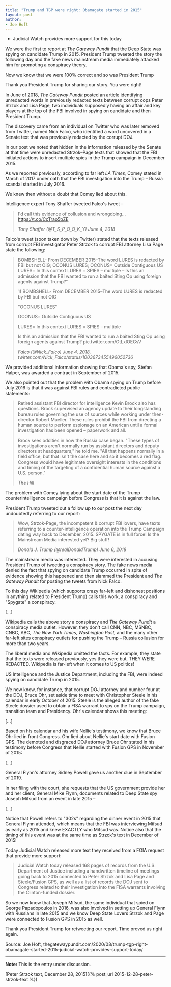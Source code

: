 ```yaml
---
title: "Trump and TGP were right: Obamagate started in 2015"
layout: post
author:
- Joe Hoft
---
```


- Judicial Watch provides more support for this today

We were the first to report at *The Gateway Pundit* that the Deep State was spying on candidate Trump in 2015. President Trump tweeted the story the following day and the fake news mainstream media immediately attacked him for promoting a conspiracy theory.

Now we know that we were 100% correct and so was President Trump

Thank you President Trump for sharing our story. You were right!

In June of 2018, *The Gateway Pundit* posted an article identifying unredacted words in previously redacted texts between corrupt cops Peter Strzok and Lisa Page, two individuals supposedly having an affair and key players at the top of the FBI involved in spying on candidate and then President Trump.

The discovery came from an individual on Twitter who was later removed from Twitter, named Nick Falco, who identified a word uncovered in a Senate text that was previously redacted by the corrupt DOJ.

In our post we noted that hidden in the information released by the Senate at that time were unredacted Strzok–Page texts that showed that the FBI initiated actions to insert multiple spies in the Trump campaign in December 2015.

As we reported previously, according to far left *LA Times,* Comey stated in March of 2017 under oath that the FBI investigation into the Trump – Russia scandal started in July 2016.

We knew then without a doubt that Comey lied about this.

Intelligence expert Tony Shaffer tweeted Falco's tweet –

> I'd call this evidence of collusion and wrongdoing… https://t.co/CcTrao5bZE
>
> <cite>Tony Shaffer (@T\_S\_P\_O\_O\_K\_Y) June 4, 2018</cite>

Falco's tweet (soon taken down by Twitter) stated that the texts released from corrupt FBI investigator Peter Strzok to corrupt FBI attorney Lisa Page state the following:

> BOMBSHELL- From DECEMBER 2015–The word LURES is redacted by FBI but not OIG; OCONUS LURES; OCONUS= Outside Contiguous US LURES= In this context LURES = SPIES – multiple – Is this an admission that the FBI wanted to run a baited Sting Op using foreign agents against Trump?"
>
> 1\) BOMBSHELL- From DECEMBER 2015–The word LURES is redacted by FBI but not OIG
>
> "OCONUS LURES"
>
> OCONUS= Outside Contiguous US
>
> LURES= In this context LURES = SPIES – multiple
>
> Is this an admission that the FBI wanted to run a baited Sting Op using foreign agents against Trump? pic.twitter.com/OtLxlOEGsV
>
> <cite>Falco (@Nick\_Falco) June 4, 2018, twitter.com/Nick_Falco/status/1003673455496052736</cite>

We provided additional information showing that Obama's spy, Stefan Halper, was awarded a contract in September of 2015.

We also pointed out that the problem with Obama spying on Trump before July 2016 is that it was against FBI rules and contradicted public statements:

> Retired assistant FBI director for intelligence Kevin Brock also has questions. Brock supervised an agency update to their longstanding bureau rules governing the use of sources while working under then-director Robert Mueller. These rules prohibit the FBI from directing a human source to perform espionage on an American until a formal investigation has been opened – paperwork and all.
>
> Brock sees oddities in how the Russia case began. "These types of investigations aren't normally run by assistant directors and deputy directors at headquarters," he told me. "All that happens normally in a field office, but that isn't the case here and so it becomes a red flag. Congress would have legitimate oversight interests in the conditions and timing of the targeting of a confidential human source against a U.S. person."
>
> <cite>The Hill</cite>

The problem with Comey lying about the start date of the Trump counterintelligence campaign before Congress is that it is against the law.

President Trump tweeted out a follow up to our post the next day undoubtedly referring to our report:

> Wow, Strzok-Page, the incompetent &amp; corrupt FBI lovers, have texts referring to a counter-intelligence operation into the Trump Campaign dating way back to December, 2015. SPYGATE is in full force! Is the Mainstream Media interested yet? Big stuff!
>
> <cite>Donald J. Trump (@realDonaldTrump) June 6, 2018</cite>

The mainstream media was interested. They were interested in accusing President Trump of tweeting a conspiracy story. The fake news media denied the fact that spying on candidate Trump occurred in spite of evidence showing this happened and then slammed the President and *The Gateway Pundit* for posting the tweets from Nick Falco.

To this day Wikipedia (which supports crazy far-left and dishonest positions in anything related to President Trump) calls this work, a conspiracy and "Spygate" a conspiracy.

[…]

Wikipedia calls the above story a conspiracy and *The Gateway Pundit* a conspiracy media outlet. However, they don't call CNN, NBC, MSNBC, CNBC, ABC, *The New York Times, Washington Post,* and the many other far-left sites conspiracy outlets for pushing the Trump – Russia collusion for more than two years.

The liberal media and Wikipedia omitted the facts. For example, they state that the texts were released previously, yes they were but, THEY WERE REDACTED. Wikipedia is far-left when it comes to US politics!

US Intelligence and the Justice Department, including the FBI, were indeed spying on candidate Trump in 2015.

We now know, for instance, that corrupt DOJ attorney and number four at the DOJ, Bruce Ohr, set aside time to meet with Christopher Steele in his calendar in early October of 2015. Steele is the alleged author of the fake Steele dossier used to obtain a FISA warrant to spy on the Trump campaign, transition team and Presidency. Ohr's calendar shows this meeting:

[…]

Based on his calendar and his wife Nellie's testimony, we know that Bruce Ohr lied in front Congress. Ohr lied about Nellie's start date with Fusion GPS. The demoted and disgraced DOJ attorney Bruce Ohr stated in his testimony before Congress that Nellie started with Fusion GPS in November of 2015:

[…]

General Flynn's attorney Sidney Powell gave us another clue in September of 2019.

In her filing with the court, she requests that the US government provide her and her client, General Mike Flynn, documents related to Deep State spy Joseph Mifsud from an event in late 2015 –

[…]

Notice that Powell refers to "302s" regarding the dinner event in 2015 that General Flynn attended, which means that the FBI was interviewing Mifsud as early as 2015 and knew EXACTLY who Mifsud was. Notice also that the timing of this event was at the same time as Strzok's text in December of 2015!

Today Judicial Watch released more text they received from a FOIA request that provide more support:

> Judicial Watch today released 168 pages of records from the U.S. Department of Justice including a handwritten timeline of meetings going back to 2015 connected to Peter Strzok and Lisa Page and Steele/Fusion GPS, as well as a list of records the DOJ sent to Congress related to their investigation into the FISA warrants involving the Clinton-funded dossier.

So we now know that Joseph Mifsud, the same individual that spied on George Papadopoulos in 2016, was also involved in setting up General Flynn with Russians in late 2015 and we know Deep State Lovers Strzok and Page were connected to Fusion GPS in 2015 as well.

Thank you President Trump for retweeting our report. Time proved us right again.

Source: Joe Hoft, thegatewaypundit.com/2020/08/trump-tgp-right-obamagate-started-2015-judicial-watch-provides-support-today/

---

**Note:** This is the entry under discussion.

[Peter Strzok text, December 28, 2015]({% post_url 2015-12-28-peter-strzok-text %})
